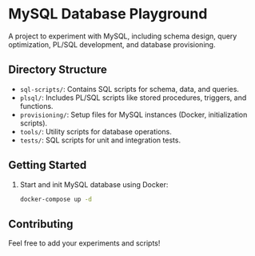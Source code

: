 # MySQL Database Playground

A project to experiment with MySQL, including schema design, query optimization, PL/SQL development, and database provisioning.

## Directory Structure
- `sql-scripts/`: Contains SQL scripts for schema, data, and queries.
- `plsql/`: Includes PL/SQL scripts like stored procedures, triggers, and functions.
- `provisioning/`: Setup files for MySQL instances (Docker, initialization scripts).
- `tools/`: Utility scripts for database operations.
- `tests/`: SQL scripts for unit and integration tests.

## Getting Started
1. Start and init MySQL database using Docker:
   ```bash
   docker-compose up -d
   ```

## Contributing
Feel free to add your experiments and scripts!
